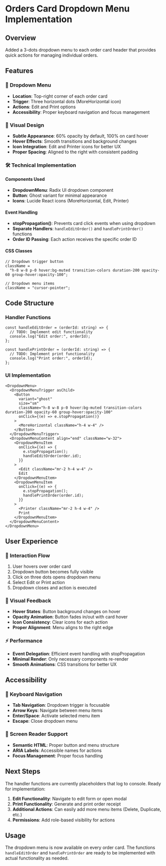 # Orders Card Dropdown Menu Implementation

## Overview

Added a 3-dots dropdown menu to each order card header that provides quick actions for managing individual orders.

## Features

### 🎯 **Dropdown Menu**

- **Location**: Top-right corner of each order card
- **Trigger**: Three horizontal dots (MoreHorizontal icon)
- **Actions**: Edit and Print options
- **Accessibility**: Proper keyboard navigation and focus management

### 🎨 **Visual Design**

- **Subtle Appearance**: 60% opacity by default, 100% on card hover
- **Hover Effects**: Smooth transitions and background changes
- **Icon Integration**: Edit and Printer icons for better UX
- **Proper Spacing**: Aligned to the right with consistent padding

### 🛠 **Technical Implementation**

#### Components Used

- **DropdownMenu**: Radix UI dropdown component
- **Button**: Ghost variant for minimal appearance
- **Icons**: Lucide React icons (MoreHorizontal, Edit, Printer)

#### Event Handling

- **stopPropagation()**: Prevents card click events when using dropdown
- **Separate Handlers**: `handleEditOrder()` and `handlePrintOrder()` functions
- **Order ID Passing**: Each action receives the specific order ID

#### CSS Classes

```tsx
// Dropdown trigger button
className =
  "h-8 w-8 p-0 hover:bg-muted transition-colors duration-200 opacity-60 group-hover:opacity-100";

// Dropdown menu items
className = "cursor-pointer";
```

## Code Structure

### Handler Functions

```tsx
const handleEditOrder = (orderId: string) => {
  // TODO: Implement edit functionality
  console.log("Edit order:", orderId);
};

const handlePrintOrder = (orderId: string) => {
  // TODO: Implement print functionality
  console.log("Print order:", orderId);
};
```

### UI Implementation

```tsx
<DropdownMenu>
  <DropdownMenuTrigger asChild>
    <Button
      variant="ghost"
      size="sm"
      className="h-8 w-8 p-0 hover:bg-muted transition-colors duration-200 opacity-60 group-hover:opacity-100"
      onClick={(e) => e.stopPropagation()}
    >
      <MoreHorizontal className="h-4 w-4" />
    </Button>
  </DropdownMenuTrigger>
  <DropdownMenuContent align="end" className="w-32">
    <DropdownMenuItem
      onClick={(e) => {
        e.stopPropagation();
        handleEditOrder(order.id);
      }}
    >
      <Edit className="mr-2 h-4 w-4" />
      Edit
    </DropdownMenuItem>
    <DropdownMenuItem
      onClick={(e) => {
        e.stopPropagation();
        handlePrintOrder(order.id);
      }}
    >
      <Printer className="mr-2 h-4 w-4" />
      Print
    </DropdownMenuItem>
  </DropdownMenuContent>
</DropdownMenu>
```

## User Experience

### 🎯 **Interaction Flow**

1. User hovers over order card
2. Dropdown button becomes fully visible
3. Click on three dots opens dropdown menu
4. Select Edit or Print action
5. Dropdown closes and action is executed

### 🎨 **Visual Feedback**

- **Hover States**: Button background changes on hover
- **Opacity Animation**: Button fades in/out with card hover
- **Icon Consistency**: Clear icons for each action
- **Proper Alignment**: Menu aligns to the right edge

### ⚡ **Performance**

- **Event Delegation**: Efficient event handling with stopPropagation
- **Minimal Render**: Only necessary components re-render
- **Smooth Animations**: CSS transitions for better UX

## Accessibility

### 🎯 **Keyboard Navigation**

- **Tab Navigation**: Dropdown trigger is focusable
- **Arrow Keys**: Navigate between menu items
- **Enter/Space**: Activate selected menu item
- **Escape**: Close dropdown menu

### 🎨 **Screen Reader Support**

- **Semantic HTML**: Proper button and menu structure
- **ARIA Labels**: Accessible names for actions
- **Focus Management**: Proper focus handling

## Next Steps

The handler functions are currently placeholders that log to console. Ready for implementation:

1. **Edit Functionality**: Navigate to edit form or open modal
2. **Print Functionality**: Generate and print order receipt
3. **Additional Actions**: Can easily add more menu items (Delete, Duplicate, etc.)
4. **Permissions**: Add role-based visibility for actions

## Usage

The dropdown menu is now available on every order card. The functions `handleEditOrder` and `handlePrintOrder` are ready to be implemented with actual functionality as needed.
